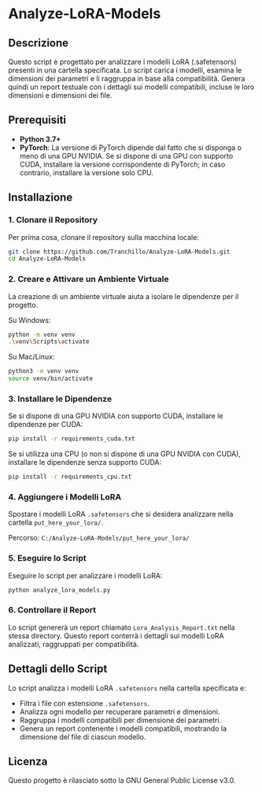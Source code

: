 # Analyze-LoRA-Models

## Descrizione

Questo script è progettato per analizzare i modelli LoRA (.safetensors) presenti in una cartella specificata. Lo script carica i modelli, esamina le dimensioni dei parametri e li raggruppa in base alla compatibilità. Genera quindi un report testuale con i dettagli sui modelli compatibili, incluse le loro dimensioni e dimensioni dei file.

## Prerequisiti

- **Python 3.7+**
- **PyTorch**: La versione di PyTorch dipende dal fatto che si disponga o meno di una GPU NVIDIA. Se si dispone di una GPU con supporto CUDA, installare la versione corrispondente di PyTorch; in caso contrario, installare la versione solo CPU.

## Installazione

### 1. Clonare il Repository

Per prima cosa, clonare il repository sulla macchina locale:

```bash
git clone https://github.com/Tranchillo/Analyze-LoRA-Models.git
cd Analyze-LoRA-Models
```

### 2. Creare e Attivare un Ambiente Virtuale

La creazione di un ambiente virtuale aiuta a isolare le dipendenze per il progetto.

Su Windows:
```bash
python -m venv venv
.\venv\Scripts\activate
```

Su Mac/Linux:
```bash
python3 -m venv venv
source venv/bin/activate
```

### 3. Installare le Dipendenze

Se si dispone di una GPU NVIDIA con supporto CUDA, installare le dipendenze per CUDA:
```bash
pip install -r requirements_cuda.txt
```

Se si utilizza una CPU (o non si dispone di una GPU NVIDIA con CUDA), installare le dipendenze senza supporto CUDA:
```bash
pip install -r requirements_cpu.txt
```

### 4. Aggiungere i Modelli LoRA

Spostare i modelli LoRA `.safetensors` che si desidera analizzare nella cartella `put_here_your_lora/`.

Percorso: `C:/Analyze-LoRA-Models/put_here_your_lora/`

### 5. Eseguire lo Script

Eseguire lo script per analizzare i modelli LoRA:
```bash
python analyze_lora_models.py
```

### 6. Controllare il Report

Lo script genererà un report chiamato `Lora_Analysis_Report.txt` nella stessa directory. Questo report conterrà i dettagli sui modelli LoRA analizzati, raggruppati per compatibilità.

## Dettagli dello Script

Lo script analizza i modelli LoRA `.safetensors` nella cartella specificata e:

- Filtra i file con estensione `.safetensors`.
- Analizza ogni modello per recuperare parametri e dimensioni.
- Raggruppa i modelli compatibili per dimensione dei parametri.
- Genera un report contenente i modelli compatibili, mostrando la dimensione del file di ciascun modello.

## Licenza

Questo progetto è rilasciato sotto la GNU General Public License v3.0.
